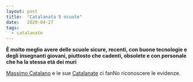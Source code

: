 ```yaml
---
layout: post
title:  "Catalanata 5 scuole"
date:   2020-04-27
tags:
  - catalanate
---
```


**È molto meglio avere delle scuole sicure, recenti, con buone tecnologie e degli insegnanti giovani, piuttosto che cadenti, obsolete e con personale che ha la stessa età dei muri**

[Massimo Catalano](https://it.wikipedia.org/wiki/Massimo_Catalano) e le sue [Catalanate](https://youtu.be/JGpSoU66kQU) ci fanNo riconoscere le evidenze.
